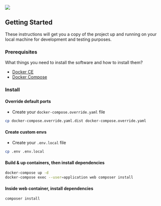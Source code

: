 ![](https://github.com/cvilleger/slack-bot/workflows/App/badge.svg)

## Getting Started

These instructions will get you a copy of the project up and running on your local machine for development and testing purposes.

### Prerequisites

What things you need to install the software and how to install them?

- [Docker CE](https://www.docker.com/community-edition)
- [Docker Compose](https://docs.docker.com/compose/install)

### Install  
  
#### Override default ports

- Create your `docker-compose.override.yaml` file

```bash
cp docker-compose.override.yaml.dist docker-compose.override.yaml
```

#### Create custom envs

- Create your `.env.local` file

```bash
cp .env .env.local
```

#### Build & up containers, then install dependencies

```bash
docker-compose up -d
docker-compose exec --user=application web composer install
```

#### Inside web container, install dependencies

```bash
composer install
```
